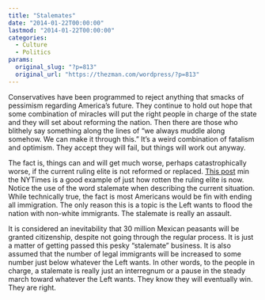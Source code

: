 ```yaml
---
title: "Stalemates"
date: "2014-01-22T00:00:00"
lastmod: "2014-01-22T00:00:00"
categories:
  - Culture
  - Politics
params:
  original_slug: "?p=813"
  original_url: "https://thezman.com/wordpress/?p=813"
---
```


Conservatives have been programmed to reject anything that smacks of
pessimism regarding America’s future. They continue to hold out hope
that some combination of miracles will put the right people in charge of
the state and they will set about reforming the nation. Then there are
those who blithely say something along the lines of “we always muddle
along somehow. We can make it through this.” It’s a weird combination of
fatalism and optimism. They accept they will fail, but things will work
out anyway.

The fact is, things can and will get much worse, perhaps
catastrophically worse, if the current ruling elite is not reformed or
replaced. <a
href="https://www.nytimes.com/2014/01/22/us/politics/2-women-transcending-party-renew-quest-for-immigration-deal.html?hp&amp;_r=0"
rel="noopener noreferrer" target="_blank">This post</a> min the NYTimes
is a good example of just how rotten the ruling elite is now. Notice the
use of the word stalemate when describing the current situation. While
technically true, the fact is most Americans would be fin with ending
all immigration. The only reason this is a topic is the Left wants to
flood the nation with non-white immigrants. The stalemate is really an
assault.

It is considered an inevitability that 30 million Mexican peasants will
be granted citizenship, despite not going through the regular process.
It is just a matter of getting passed this pesky “stalemate” business.
It is also assumed that the number of legal immigrants will be increased
to some number just below whatever the Left wants. In other words, to
the people in charge, a stalemate is really just an interregnum or a
pause in the steady march toward whatever the Left wants. They know they
will eventually win. They are right.
